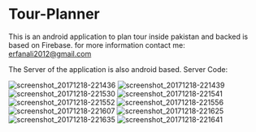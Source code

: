 # Tour-Planner
This is an android application to plan tour inside pakistan and backed is based on Firebase.
for more information contact me: erfanali2012@gmail.com

The Server of the application is also android based.
Server Code:

![screenshot_20171218-221436](https://user-images.githubusercontent.com/40911364/42409380-2bfce164-81f3-11e8-8b36-7c4e9fa95af2.png)
![screenshot_20171218-221439](https://user-images.githubusercontent.com/40911364/42409381-2c453446-81f3-11e8-9ec6-6ca488c8a95e.png)
![screenshot_20171218-221530](https://user-images.githubusercontent.com/40911364/42409382-2c8923b8-81f3-11e8-85db-6e80449b6704.png)
![screenshot_20171218-221541](https://user-images.githubusercontent.com/40911364/42409383-2cc1c61e-81f3-11e8-947f-ac1808fade86.png)
![screenshot_20171218-221552](https://user-images.githubusercontent.com/40911364/42409384-2d08d202-81f3-11e8-82e9-b282267e672a.png)
![screenshot_20171218-221556](https://user-images.githubusercontent.com/40911364/42409385-2d4c0b12-81f3-11e8-9064-033718f59941.png)
![screenshot_20171218-221607](https://user-images.githubusercontent.com/40911364/42409386-2d8b77f2-81f3-11e8-8f8c-0e5fea668187.png)
![screenshot_20171218-221625](https://user-images.githubusercontent.com/40911364/42409387-2de9a4d0-81f3-11e8-91a7-c0a2f2652fa6.png)
![screenshot_20171218-221635](https://user-images.githubusercontent.com/40911364/42409388-2e62af1a-81f3-11e8-97ce-eef10da3c784.png)
![screenshot_20171218-221641](https://user-images.githubusercontent.com/40911364/42409389-2f3b7e9e-81f3-11e8-8cb6-adccdb2cdb39.png)

